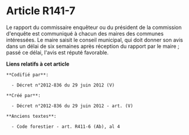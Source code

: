 # Article R141-7

Le rapport du commissaire enquêteur ou du président de la commission d'enquête est communiqué à chacun des maires des
communes intéressées. Le maire saisit le conseil municipal, qui doit donner son avis dans un délai de six semaines après
réception du rapport par le maire ; passé ce délai, l'avis est réputé favorable.

**Liens relatifs à cet article**

	**Codifié par**:

	  - Décret n°2012-836 du 29 juin 2012 (V)

	**Créé par**:

	  - Décret n°2012-836 du 29 juin 2012 - art. (V)

	**Anciens textes**:

	  - Code forestier - art. R411-6 (Ab), al 4
